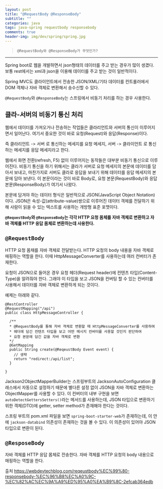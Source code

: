 ```yaml
---  
layout: post  
title: "@RequestBody @ResponseBody"  
subtitle: ""  
categories: java
tags: java-spring requestbody responsebody
comments: true  
header-img: img/dev/spring/spring.jpg
---  
```

  
> `@RequestBody와 @ResponseBody가 무엇인가?`  

---

Spring boot로 웹을 개발하면서 json형태의 데이터를 주고 받는 경우가 많이 생겼다. 보통 rest에서는 xml과 json을 이용해 데이터를 주고 받는 것이 일반적이다.

Spring MVC도 클라이언트에서 전송한 JSON/XML/기타 데이터를 컨트롤러에서 DOM 객체나 자바 객체로 변환해서 송수신할 수 있다.

`@RequestBody`와 `@ResponseBody`는 스프링에서 비동기 처리를 하는 경우 사용한다.

## 클라-서버의 비동기 통신 처리

웹에서 데이터를 가져오거나 전송하는 작업들은 클라리언트와 서버의 통신이 이루어지면서 일어난다. 여기서 중요한 것이 바로 요청(Request)와 응답(Response)이다.

즉 클라리언트 -> 서버 로 통신하는 메세지를 요청 메세지, 서버 -> 클라이언트 로 통신하는 메세지를 응답 메세지라고 한다. 

웹에서 화면 전환(refresh, F5) 없이 이루어지는 동작들은 대부분 비동기 통신으로 이루어진다. 비동기 통신을 하기 위해서는 클라가 서버로 요청 메세지의 본문에
데이터를 담아서 보내고, 마찬가지로 서버도 클라로 응답을 보내기  위해 데이터를 응답 메세지의 본문에 담아 보낸다. 이 본문이라는 것이 바로 Body로,
요청 본문(RequestBody)와 응답 본문(ResponseBody)가 여기서 나왔다.

본문에 담겨야 하는 데이터 형식은 일반적으로 JSON(JavaScript Object Notation)이다. JSON은 속성-값(attribute-value)쌍으로 이루어진 데이터 객체를
전달하기 위해 사람이 읽을 수 있는 텍스트를 사용하는 개방형 표준 포맷이다. 


**`@RequestBody`와 `@ResponseBody`는 각각 HTTP 요청 몸체를 자바 객체로 변환하고 자바 객체를 HTTP 응답 몸체로 변환하는데 사용한다.**

## `@RequestBody`

HTTP 요청 몸채를 자바 객체로 전달받는다. HTTP 요청의 body 내용을 자바 객체로 매핑하는 역할을 한다. 이때 HttpMessageConverter를 사용하는데
여러 컨버터가 존재한다. 

요청이 JSON으로 들어온 경우 요청 헤더(Request header)에 컨텐츠 타입(Content-Type)을 알려줘야 한다. 그래야 이 타입을 보고 JSON을 컨버팅 할 수 있는
컨버터를 사용해서 데이터를 자바 객체로 변환하게 되는 것이다.

예제는 아래와 같다.

```
@RestController
@RequestMapping("/api")
public class HttpMessageController {

  /**
  * @RequestBody를 통해 자바 객체로 변환할 때 HttpMessageConverter를 사용하여 
  * 헤더에 담긴 컨텐츠 타입을 보고 어떤 메시지 컨버터를 사용할 것인지 판단하여 
  * 요청 본문에 담긴 값을 자바 객체로 변환
  */
  @GetMapping
  public String create(@ReqeustBody Event event) {
    // 생략
    return "redirect:/api/list";
  }
  
}
```

Jackson2ObjectMapperBuilder는 스프링부트의 JacksonAutoConfiguration 클래스에서 자동으로 설정하기 때문에 별다른 설정 없이 JSON을 
자바 객체로 변환하는 ObjectMapper를 사용할 수 있다. 이 컨버터의 내부 구현을 보면 `autoDetectGettersSetters()`라는 메서드를 사용하는데,
JSON 타입으로 변환하기 위한 객체(DTO)에 getter, setter method가 존재해야 한다는 것이다.

스프링 부트의 pom.xml 파일을 보면 `spring-boot-starter-web`가 존재하는데, 이 안에 `jackson-databind` 의존성이 존재하는 것을 볼 수 있다.
이 의존성이 있어야 JSON 타입으로 변환이 된다. 


## `@ResposeBody`

자바 객체를 HTTP 응답 몸체로 전송한다. 자바 객체를 HTTP 요청의 body 내용으로 매핑하는 역할을 한다.


출처
https://webdevtechblog.com/reqeustbody%EC%99%80-responsebody-%EC%96%B8%EC%A0%9C-%EC%82%AC%EC%9A%A9%ED%95%A0%EA%B9%8C-2efcab364edb
